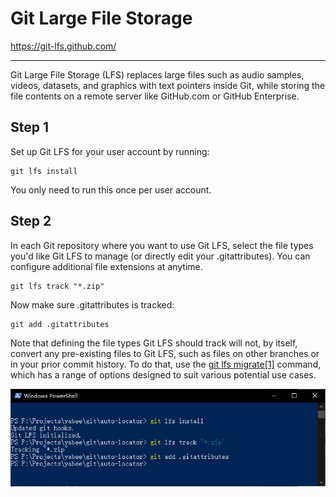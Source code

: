 # Git Large File Storage

<https://git-lfs.github.com/>

*********************************************

Git Large File Storage (LFS) replaces large files such as audio samples, videos, 
datasets, and graphics with text pointers inside Git, while storing the file contents 
on a remote server like GitHub.com or GitHub Enterprise.

## Step 1

Set up Git LFS for your user account by running:
```batch
git lfs install
```
You only need to run this once per user account.

## Step 2

In each Git repository where you want to use Git LFS, select the file types you'd like 
Git LFS to manage (or directly edit your .gitattributes). You can configure additional 
file extensions at anytime.
```batch
git lfs track "*.zip"
```
Now make sure .gitattributes is tracked:
```batch
git add .gitattributes
```
Note that defining the file types Git LFS should track will not, by itself, convert any 
pre-existing files to Git LFS, such as files on other branches or in your prior commit 
history. To do that, use the 
[git lfs migrate[1]](https://github.com/git-lfs/git-lfs/blob/main/docs/man/git-lfs-migrate.1.ronn?utm_source=gitlfs_site&utm_medium=doc_man_migrate_link&utm_campaign=gitlfs) 
command, which has a range of options designed to suit various potential use cases.

![](pix/lfs.PNG)
